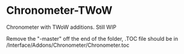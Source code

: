 # Chronometer-TWoW
Chronometer with TWoW additions. Still WIP

Remove the "-master" off the end of the folder, .TOC file should be in /Interface/Addons/Chronometer/Chronometer.toc
